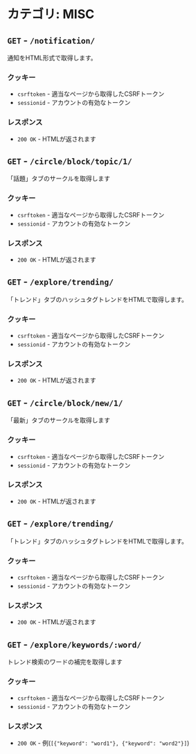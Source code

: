 # カテゴリ: MISC

## `GET` - `/notification/`
通知をHTML形式で取得します。
### クッキー
- `csrftoken` - 適当なページから取得したCSRFトークン
- `sessionid` - アカウントの有効なトークン
### レスポンス
- `200 OK` - HTMLが返されます

## `GET` - `/circle/block/topic/1/`
「話題」タブのサークルを取得します
### クッキー
- `csrftoken` - 適当なページから取得したCSRFトークン
- `sessionid` - アカウントの有効なトークン
### レスポンス
- `200 OK` - HTMLが返されます

## `GET` - `/explore/trending/`
「トレンド」タブのハッシュタグトレンドをHTMLで取得します。
### クッキー
- `csrftoken` - 適当なページから取得したCSRFトークン
- `sessionid` - アカウントの有効なトークン
### レスポンス
- `200 OK` - HTMLが返されます

## `GET` - `/circle/block/new/1/`
「最新」タブのサークルを取得します
### クッキー
- `csrftoken` - 適当なページから取得したCSRFトークン
- `sessionid` - アカウントの有効なトークン
### レスポンス
- `200 OK` - HTMLが返されます

## `GET` - `/explore/trending/`
「トレンド」タブのハッシュタグトレンドをHTMLで取得します。
### クッキー
- `csrftoken` - 適当なページから取得したCSRFトークン
- `sessionid` - アカウントの有効なトークン
### レスポンス
- `200 OK` - HTMLが返されます

## `GET` - `/explore/keywords/:word/`
トレンド検索のワードの補完を取得します
### クッキー
- `csrftoken` - 適当なページから取得したCSRFトークン
- `sessionid` - アカウントの有効なトークン
### レスポンス
- `200 OK` - 例(`[{"keyword": "word1"}, {"keyword": "word2"}]`)